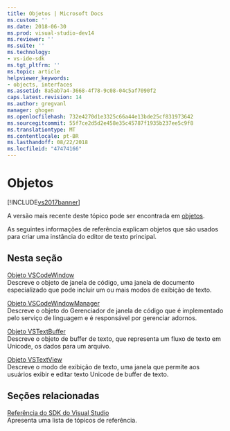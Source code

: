 ```yaml
---
title: Objetos | Microsoft Docs
ms.custom: ''
ms.date: 2018-06-30
ms.prod: visual-studio-dev14
ms.reviewer: ''
ms.suite: ''
ms.technology:
- vs-ide-sdk
ms.tgt_pltfrm: ''
ms.topic: article
helpviewer_keywords:
- objects, interfaces
ms.assetid: 8a5ab7a4-3668-4f78-9c08-04c5af7090f2
caps.latest.revision: 14
ms.author: gregvanl
manager: ghogen
ms.openlocfilehash: 732e4270d1e3325c66a44e13bde25cf831973642
ms.sourcegitcommit: 55f7ce2d5d2e458e35c45787f1935b237ee5c9f8
ms.translationtype: MT
ms.contentlocale: pt-BR
ms.lasthandoff: 08/22/2018
ms.locfileid: "47474166"
---
```

# <a name="objects"></a>Objetos
[!INCLUDE[vs2017banner](../includes/vs2017banner.md)]

A versão mais recente deste tópico pode ser encontrada em [objetos](https://docs.microsoft.com/visualstudio/extensibility/objects).  
  
As seguintes informações de referência explicam objetos que são usados para criar uma instância do editor de texto principal.  
  
## <a name="in-this-section"></a>Nesta seção  
 [Objeto VSCodeWindow](../extensibility/vscodewindow-object.md)  
 Descreve o objeto de janela de código, uma janela de documento especializado que pode incluir um ou mais modos de exibição de texto.  
  
 [Objeto VSCodeWindowManager](../extensibility/vscodewindowmanager-object.md)  
 Descreve o objeto do Gerenciador de janela de código que é implementado pelo serviço de linguagem e é responsável por gerenciar adornos.  
  
 [Objeto VSTextBuffer](../extensibility/vstextbuffer-object.md)  
 Descreve o objeto de buffer de texto, que representa um fluxo de texto em Unicode, os dados para um arquivo.  
  
 [Objeto VSTextView](../extensibility/vstextview-object.md)  
 Descreve o modo de exibição de texto, uma janela que permite aos usuários exibir e editar texto Unicode de buffer de texto.  
  
## <a name="related-sections"></a>Seções relacionadas  
 [Referência do SDK do Visual Studio](../extensibility/visual-studio-sdk-reference.md)  
 Apresenta uma lista de tópicos de referência.

